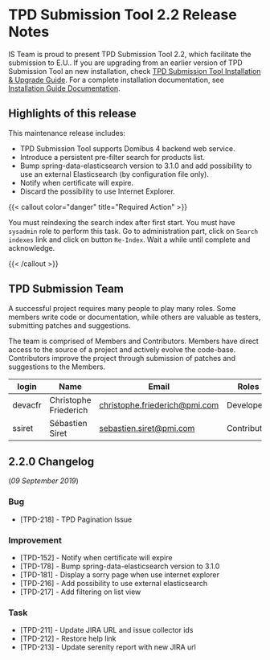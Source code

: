 # TPD Submission Tool 2.2 Release Notes

IS Team is proud to present TPD Submission Tool 2.2, which facilitate the submission to E.U..
If you are upgrading from an earlier version of TPD Submission Tool an new installation, check [TPD Submission Tool Installation & Upgrade Guide][upgrade].
For a complete installation documentation, see [Installation Guide Documentation][installation].

[upgrade]: ../installation-upgrade-note.html
[installation]: ../doc/installation-guide.html

## Highlights of this release

This maintenance release includes:

* TPD Submission Tool supports Domibus 4 backend web service.
* Introduce a persistent pre-filter search for products list.
* Bump spring-data-elasticsearch version to 3.1.0 and add possibility to use an external Elasticsearch (by configuration file only).
* Notify when certificate will expire.
* Discard the possibility to use Internet Explorer.

{{< callout color="danger" title="Required Action" >}}

You must reindexing the search index after first start. You must have `sysadmin` role to perform this task. Go to administration part, click on `Search indexes` link and click on button `Re-Index`. Wait a while until complete and acknowledge.

{{< /callout >}}

## TPD Submission Team

A successful project requires many people to play many roles. Some members write code or documentation, while others are valuable as testers, submitting patches and suggestions.

The team is comprised of Members and Contributors. Members have direct access to the source of a project and actively evolve the code-base. Contributors improve the project through submission of patches and suggestions to the Members.

| login   | Name                  | Email                           | Roles       |
|---------|-----------------------|---------------------------------|-------------|
| devacfr | Christophe Friederich | <christophe.friederich@pmi.com> | Developer   |
| ssiret  | Sébastien Siret       | <sebastien.siret@pmi.com>       | Contributor |

## 2.2.0 Changelog

(*09 September 2019*)

### Bug

* [TPD-218] - TPD Pagination Issue

### Improvement

* [TPD-152] - Notify when certificate will expire
* [TPD-178] - Bump spring-data-elasticsearch version to 3.1.0
* [TPD-181] - Display a sorry page when use internet explorer
* [TPD-216] - Add possibility to use external elasticsearch
* [TPD-217] - Add filtering on list view

### Task

* [TPD-211] - Update JIRA URL and issue collector ids
* [TPD-212] - Restore help link
* [TPD-213] - Update serenity report with new JIRA url
